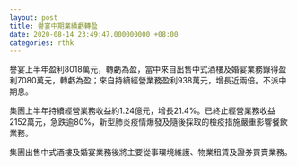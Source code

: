 ```yaml
---
layout: post
title: 譽宴中期業績虧轉盈
date: 2020-08-14 23:49:47.000000000 +08:00
categories: rthk
---
```


譽宴上半年盈利8018萬元，轉虧為盈，當中來自出售中式酒樓及婚宴業務錄得盈利7080萬元，轉虧為盈；來自持續經營業務盈利938萬元，增長近兩倍。不派中期息。

集團上半年持續經營業務收益約1.24億元，增長21.4%。已終止經營業務收益2152萬元，急跌逾80%，新型肺炎疫情爆發及隨後採取的檢疫措施嚴重影響餐飲業務。

集團出售中式酒樓及婚宴業務後將主要從事環境維護、物業租賃及證券買賣業務。
